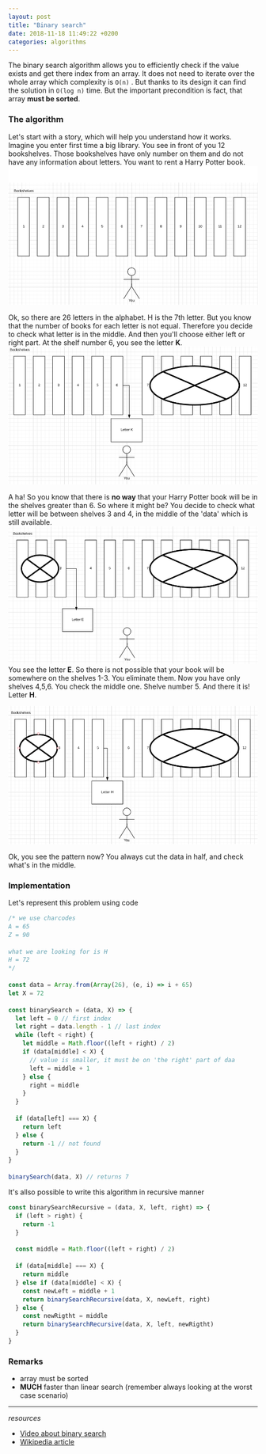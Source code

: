```yaml
---
layout: post
title: "Binary search"
date: 2018-11-18 11:49:22 +0200
categories: algorithms
---
```


The binary search algorithm allows you to efficiently check if the value exists and get there index from an array. It does not need to iterate over the whole array which complexity is  ```O(n)``` . But thanks to its design it can find the solution in ```O(log n)``` time. But the important precondition is fact, that array **must be sorted**.

### The algorithm

Let's start with a story, which will help you understand how it works. Imagine you enter first time a big library. You see in front of you 12 bookshelves. Those bookshelves have only number on them and do not have any information about letters. You want to rent a Harry Potter book.
![User approach bookshelves](/assets/img/binary-search/1.PNG)

Ok, so there are 26 letters in the alphabet. H is the 7th letter. But you know that the number of books for each letter is not equal. Therefore you decide to check what letter is in the middle. And then you'll choose either left or right part. At the shelf number 6, you see the letter **K**.
![User approach cut data in half](/assets/img/binary-search/2.PNG)

A ha! So you know that there is **no way** that your Harry Potter book will be in the shelves greater than 6. So where it might be? You decide to check what letter will be between shelves 3 and 4, in the middle of the 'data' which is still available.
![ANother cut in half of data](/assets/img/binary-search/3.PNG)
You see the letter **E**. So there is not possible that your book will be somewhere on the shelves 1-3. You eliminate them. Now you have only shelves 4,5,6. You check the middle one. Shelve number 5. And there it is! Letter **H**. 

![Final result](/assets/img/binary-search/4.PNG)

Ok, you see the pattern now? You always cut the data in half, and check what's in the middle. 

### Implementation

Let's represent this problem using code

```javascript
/* we use charcodes
A = 65
Z = 90

what we are looking for is H
H = 72
*/

const data = Array.from(Array(26), (e, i) => i + 65)
let X = 72

const binarySearch = (data, X) => {
  let left = 0 // first index
  let right = data.length - 1 // last index
  while (left < right) {
    let middle = Math.floor((left + right) / 2)
    if (data[middle] < X) {
      // value is smaller, it must be on 'the right' part of daa
      left = middle + 1
    } else {
      right = middle
    }
  }

  if (data[left] === X) {
    return left
  } else {
    return -1 // not found
  }
}

binarySearch(data, X) // returns 7

```

It's allso possible to write this algorithm in recursive manner

```javascript
const binarySearchRecursive = (data, X, left, right) => {
  if (left > right) {
    return -1
  }

  const middle = Math.floor((left + right) / 2)

  if (data[middle] === X) {
    return middle
  } else if (data[middle] < X) {
    const newLeft = middle + 1
    return binarySearchRecursive(data, X, newLeft, right)
  } else {
    const newRigtht = middle
    return binarySearchRecursive(data, X, left, newRigtht)
  }
}
```

### Remarks
* array must be sorted
* **MUCH** faster than linear search (remember always looking at the worst case scenario)

---
*resources*
* [Video about binary search](https://www.youtube.com/watch?v=P3YID7liBug)
* [Wikipedia article](https://en.wikipedia.org/wiki/Binary_search_algorithm)
